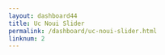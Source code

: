 ```yaml
---
layout: dashboard44
title: Uc Noui Slider
permalink: /dashboard/uc-noui-slider.html
linknum: 2
---
```

